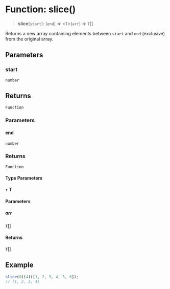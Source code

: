# Function: slice()

> **slice**(`start`): (`end`) => \<`T`\>(`arr`) => `T`[]

Returns a new array containing elements between `start` and `end` (exclusive)
from the original array.

## Parameters

### start

`number`

## Returns

`Function`

### Parameters

#### end

`number`

### Returns

`Function`

#### Type Parameters

• **T**

#### Parameters

##### arr

`T`[]

#### Returns

`T`[]

## Example

```ts
slice(0)(4)([1, 2, 3, 4, 5, 6]);
// [1, 2, 3, 4]
```
